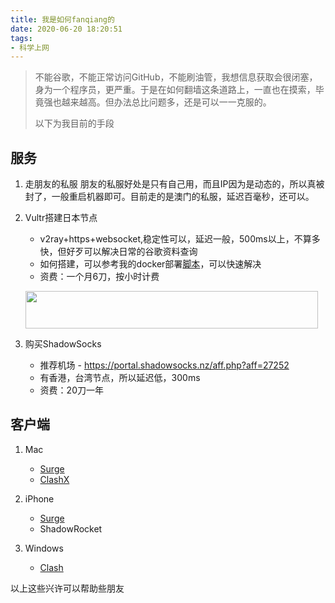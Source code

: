 ```yaml
---
title: 我是如何fanqiang的
date: 2020-06-20 18:20:51
tags:
- 科学上网
---
```


> 不能谷歌，不能正常访问GitHub，不能刷油管，我想信息获取会很闭塞，身为一个程序员，更严重。于是在如何翻墙这条道路上，一直也在摸索，毕竟强也越来越高。但办法总比问题多，还是可以一一克服的。
> 
> 以下为我目前的手段


## 服务
1. 走朋友的私服
	朋友的私服好处是只有自己用，而且IP因为是动态的，所以真被封了，一般重启机器即可。目前走的是澳门的私服，延迟百毫秒，还可以。
	
2. Vultr搭建日本节点
	
	- v2ray+https+websocket,稳定性可以，延迟一般，500ms以上，不算多快，但好歹可以解决日常的谷歌资料查询
	- 如何搭建，可以参考我的docker部署[脚本](https://github.com/alanhg/v2ray-docker)，可以快速解决
	- 资费：一个月6刀，按小时计费

	<a href="https://www.vultr.com/?ref=8363373"><img src="https://www.vultr.com/media/banners/banner_468x60.png" width="468" height="60"></a>

3. 购买ShadowSocks
    
   - 推荐机场 - https://portal.shadowsocks.nz/aff.php?aff=27252
   - 有香港，台湾节点，所以延迟低，300ms
   - 资费：20刀一年

##  客户端
 
1. Mac

 	- [Surge](https://nssurge.com/)
 	- [ClashX](https://github.com/yichengchen/clashX/releases)
 	
2. iPhone
	- [Surge](https://nssurge.com/)
	- ShadowRocket
3. Windows
	- [Clash](https://github.com/Fndroid/clash_for_windows_pkg/releases)

   	
   	
以上这些兴许可以帮助些朋友 	

